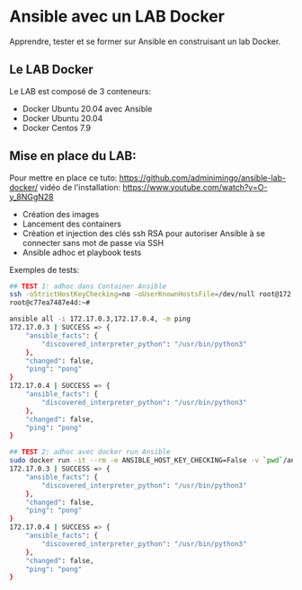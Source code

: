 # Ansible avec un LAB Docker

Apprendre, tester et se former sur Ansible en construisant un lab Docker.

## Le LAB Docker

Le LAB est composé de 3 conteneurs:

- Docker Ubuntu 20.04 avec Ansible
- Docker Ubuntu 20.04
- Docker Centos 7.9

## Mise en place du LAB:

Pour mettre en place ce tuto: https://github.com/adminimingo/ansible-lab-docker/
vidéo de l'installation: https://www.youtube.com/watch?v=O-y_8NGgN28

- Création des images
- Lancement des containers
- Création et injection des clés ssh RSA pour autoriser Ansible à se connecter sans mot de passe via SSH
- Ansible adhoc et playbook tests

Exemples de tests:

```bash
## TEST 1: adhoc dans Container Ansible
ssh -oStrictHostKeyChecking=no -oUserKnownHostsFile=/dev/null root@172.17.0.2
root@c77ea7487e4d:~#

ansible all -i 172.17.0.3,172.17.0.4, -m ping
172.17.0.3 | SUCCESS => {
    "ansible_facts": {
        "discovered_interpreter_python": "/usr/bin/python3"
    },
    "changed": false,
    "ping": "pong"
}
172.17.0.4 | SUCCESS => {
    "ansible_facts": {
        "discovered_interpreter_python": "/usr/bin/python3"
    },
    "changed": false,
    "ping": "pong"
}
```

```bash
## TEST 2: adhoc avec docker run Ansible
sudo docker run -it --rm -e ANSIBLE_HOST_KEY_CHECKING=False -v `pwd`/ansible-rsa/id_rsa:/root/.ssh/id_rsa lab-ub2204-ansible:1.0 ansible all -i 172.17.0.3,172.17.0.4, -m ping
172.17.0.3 | SUCCESS => {
    "ansible_facts": {
        "discovered_interpreter_python": "/usr/bin/python3"
    },
    "changed": false,
    "ping": "pong"
}
172.17.0.4 | SUCCESS => {
    "ansible_facts": {
        "discovered_interpreter_python": "/usr/bin/python3"
    },
    "changed": false,
    "ping": "pong"
}
```
